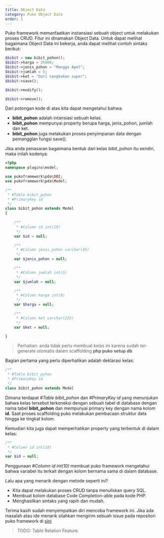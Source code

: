 ```yaml
---
title: Object Data
category: Puko Object Data
order: 1
---
```


Puko framework memanfaatkan instansiasi sebuah object untuk melakukan proses CRUD.
Fitur ini dinamakan Object Data. Untuk dapat melihat bagaimana Object Data ini bekerja, anda dapat melihat contoh sintaks berikut:

```php
$bibit = new bibit_pohon();
$bibit->harga = 35000;
$bibit->jenis_pohon = "Mangga Apel";
$bibit->jumlah = 5;
$bibit->ket = "Dari cangkokan super";
$bibit->save();
```

```php
$bibit->modify();
```

```php
$bibit->remove();
```

Dari potongan kode di atas kita dapat mengetahui bahwa:
* **bibit_pohon** adalah intansiasi sebuah kelas.
* **bibit_pohon** mempunyai property berupa harga, jenis_pohon, jumlah dan ket.
* **bibit_pohon** juga melakukan proses penyimpanan data dengan pemangglan fungsi save().

Jika anda penasaran bagaimana bentuk dari kelas bibit_pohon itu sendiri, maka inilah kodenya:

```php
<?php
namespace plugins\model;

use pukoframework\pda\DBI;
use pukoframework\pda\Model;

/**
 * #Table bibit_pohon
 * #PrimaryKey id
 */
class bibit_pohon extends Model
{
    
    /**
     * #Column id int(10)
     */
    var $id = null;

    /**
     * #Column jenis_pohon varchar(45)
     */
    var $jenis_pohon = null;

    /**
     * #Column jumlah int(5)
     */
    var $jumlah = null;

    /**
     * #Column harga int(8)
     */
    var $harga = null;

    /**
     * #Column ket varchar(225)
     */
    var $ket = null;

}
```

> Perhatian: anda tidak perlu membuat kelas ini karena sudah ter-generate otomatis dalam scaffolding **php puko setup db**

Bagian pertama yang perlu diperhatikan adalah deklarasi kelas:

```php
/**
 * #Table bibit_pohon
 * #PrimaryKey id
 */
class bibit_pohon extends Model
```

Dimana terdapat *#Table bibit_pohon* dan *#PrimaryKey id* yang menunjukan bahwa kelas tersebut terkoneksi dengan sebuah tabel di database
dengan nama tabel **bibit_pohon** dan mempunyai primary key dengan nama kolom **id**. Saat proses scaffolding puko melakukan pembacaan struktur data hingga ke tingkat kolom.

Kemudian kita juga dapat memperhatikan property yang terbentuk di dalam kelas:

```php
/**
 * #Column id int(10)
 */
var $id = null;
```

Penggunaan *#Column id int(10)* membuat puko framework mengetahui bahwa variabel itu terkait dengan kolom bernama sama di dalam database.

Lalu apa yang menarik dengan metode seperti ini?
* Kita dapat melakukan proses CRUD tanpa menuliskan query SQL.
* Membuat kolom database Code Completion-able pada kode PHP.
* Menghasilkan sintaks yang rapih dan mudah.

Terima kasih sudah menyempatkan diri mencoba framework ini. Jika ada masalah atau ide menarik silahkan mengirim sebuah issue pada
repositori puko framework di [sini](https://github.com/Velliz/pukoframework/issues)

> TODO: Table Relation Feature.